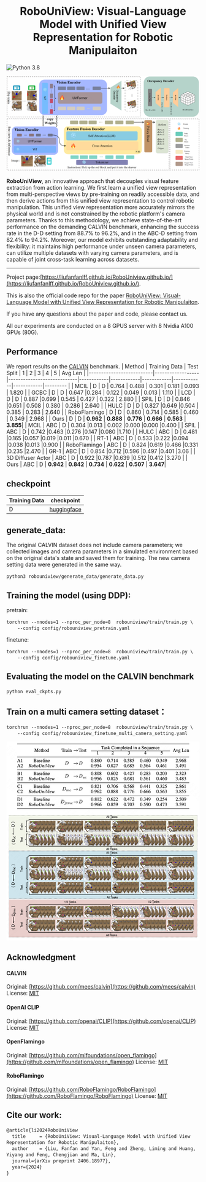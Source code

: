 <!-- markdownlint-disable first-line-h1 -->
<!-- markdownlint-disable html -->



<h1 align="center">RoboUniView: Visual-Language Model with Unified View Representation for Robotic Manipulaiton</h1>

![Python 3.8](https://img.shields.io/badge/Python-3.8-blue)


![RoboUniView](assets/images/RoboUniView.png)



**RoboUniView**, an innovative approach that decouples visual feature extraction from action learning. We first learn a unified view representation from multi-perspective views by pre-training on readily accessible data, and then derive actions from this unified view representation to control robotic manipulation. This unified view representation more accurately mirrors the physical world and is not constrained by the robotic platform's camera parameters. Thanks to this methodology, we achieve state-of-the-art performance on the demanding CALVIN benchmark, enhancing the success rate in the D-D setting from 88.7% to 96.2%, and in the ABC-D setting from 82.4% to 94.2%. Moreover, our model exhibits outstanding adaptability and flexibility: it maintains high performance under unseen camera parameters, can utilize multiple datasets with varying camera parameters, and is capable of joint cross-task learning across datasets.
***
Project page:[https://liufanfanlff.github.io/RoboUniview.github.io/](https://liufanfanlff.github.io/RoboUniview.github.io/).

This is also the official code repo for the paper [RoboUniView: Visual-Language Model with Unified View Representation for Robotic Manipulaiton](https://arxiv.org/pdf/2406.18977).

If you have any questions about the paper and code, please contact us.

All our experiments are conducted on a 8 GPUS server with 8 Nvidia A100 GPUs (80G).



## Performance
We report results on the [CALVIN](https://github.com/mees/calvin) benchmark.
| Method                   | Training Data    | Test Split                 | 1          | 2          | 3          | 4          | 5          | Avg Len  |
|--------------------------|------------------|----------------------------|------------|------------|------------|------------|------------|--------- |
| MCIL                     | D                | D                          | 0.764      | 0.488      | 0.301      | 0.181      | 0.093      | 1.820    |
| GCBC                     | D                | D                          | 0.647      |0.284       | 0.122      | 0.049      | 0.013      | 1.110    | 
| LCD                      | D                | D                          | 0.887      |0.699       | 0.545      | 0.427      | 0.322      | 2.880    |
| SPIL                     | D                | D                          | 0.846      |0.651       | 0.508      | 0.380      | 0.286      | 2.640    |
| HULC                     | D                | D                          | 0.827      |0.649       |0.504       | 0.385      | 0.283      | 2.640    |
| RoboFlamingo             | D                | D                          | 0.860      | 0.714      | 0.585      | 0.460      | 0.349      | 2.968    |
| Ours                     | D                | D                          | **0.962**  | **0.888**  | **0.776**  | **0.666**  | **0.563**  | **3.855**|
| MCIL                     | ABC              | D                          | 0.304      |0.013       | 0.002      |0.000       |0.000       |0.400     |
| SPIL                     | ABC              | D                          | 0.742      |0.463       |0.276       |0.147       |0.080       |1.710     |
| HULC                     | ABC              | D                          | 0.481      |0.165       |0.057       |0.019       |0.011       |0.670     |
| RT-1                     | ABC              | D                          | 0.533      |0.222       |0.094       |0.038       |0.013       |0.900     |
| RoboFlamingo             | ABC              | D                          | 0.824      |0.619       |0.466       |0.331       |0.235       |2.470     |
| GR-1                     | ABC              | D                          | 0.854      |0.712       |0.596       |0.497       |0.401       |3.06      |
| 3D Diffuser Actor        | ABC              | D                          | 0.922      |0.787       |0.639       |0.512       |0.412       |3.270     |
| Ours                     | ABC              | D                          | **0.942**  | **0.842**  | **0.734**  | **0.622**  | **0.507**  | **3.647**|

## checkpoint
| Training Data    |  checkpoint         |
|------------------|---------------------|
| D                |[huggingface](https://huggingface.co/liufanfanlff/RoboUniView/tree/main/checkpoint_D_D)|

## generate_data:
The original CALVIN dataset does not include camera parameters; we collected images and camera parameters in a simulated environment based on the original data's state and saved them for training. The new camera setting data were generated in the same way.
```
python3 robouniview/generate_data/generate_data.py 
```

## Training the model (using DDP):
pretrain:
```
torchrun --nnodes=1 --nproc_per_node=8  robouniview/train/train.py \
    --config config/robouniview_pretrain.yaml
```

finetune:
```
torchrun --nnodes=1 --nproc_per_node=8  robouniview/train/train.py \
    --config config/robouniview_finetune.yaml
```



## Evaluating the model on the CALVIN benchmark
```
python eval_ckpts.py
```

## Train on a multi camera setting dataset：
```
torchrun --nnodes=1 --nproc_per_node=8  robouniview/train/train.py \
    --config config/robouniview_finetune_multi_camera_setting.yaml
```
![img](assets/images/image-20240614.png)

## Acknowledgment

#### CALVIN
Original:  [https://github.com/mees/calvin](https://github.com/mees/calvin)
License: [MIT](https://github.com/mees/calvin/blob/main/LICENSE)

#### OpenAI CLIP
Original: [https://github.com/openai/CLIP](https://github.com/openai/CLIP)
License: [MIT](https://github.com/openai/CLIP/blob/main/LICENSE)

#### OpenFlamingo
Original: [https://github.com/mlfoundations/open_flamingo](https://github.com/mlfoundations/open_flamingo)
License: [MIT](https://github.com/mlfoundations/open_flamingo/blob/main/LICENSE)

#### RoboFlamingo
Original: [https://github.com/RoboFlamingo/RoboFlamingo](https://github.com/RoboFlamingo/RoboFlamingo)
License: [MIT](https://github.com/RoboFlamingo/RoboFlamingo/blob/main/LICENSE)

## Cite our work:
```
@article{li2024RoboUniView
  title     = {RoboUniView: Visual-Language Model with Unified View Representation for Robotic Manipulaiton},
  author    = {Liu, Fanfan and Yan, Feng and Zheng, Liming and Huang, Yiyang and Feng, Chengjian and Ma, Lin},
  journal={arXiv preprint 2406.18977},
  year={2024}
}
```
